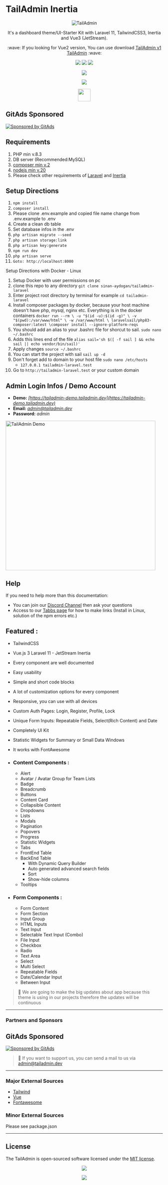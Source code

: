 TailAdmin Inertia
======

<p align="center">
  <img src="https://tailadmin.dev/img/tailadmin_v2.jpg" alt="TailAdmin"/>
</p>
<p align="center">
  It's a dashboard theme/UI-Starter Kit with Laravel 11, TailwindCSS3, Inertia and Vue3 (JetStream).
</p>

<p align="center">
  :wave: If you looking for Vue2 version, You can use download <a href="https://github.com/sinan-aydogan/tailadmin-laravel/releases/tag/v.1.0.0"> TailAdmin v1 TailAdmin</a> :wave:
</p>

<p align="center">
  <img src="https://img.shields.io/badge/Laravel-FF2D20?style=for-the-badge&logo=laravel&logoColor=white" />
  <img src="https://img.shields.io/badge/Tailwind_CSS-38B2AC?style=for-the-badge&logo=tailwind-css&logoColor=white" />
  <img src="https://img.shields.io/badge/Vue.js-35495E?style=for-the-badge&logo=vuedotjs&logoColor=4FC08D" />
</p>
<p align="center">

<a href="https://ko-fi.com/sinanaydogan" target="_blank">
    <img src="https://ko-fi.com/img/githubbutton_sm.svg">
</a>

</p>

<p align="center">
<a href="https://www.buymeacoffee.com/sinanaydogan">
    <img src="https://img.buymeacoffee.com/button-api/?text=Buy me a coffee&emoji=&slug=sinanaydogan&button_colour=FFDD00&font_colour=000000&font_family=Lato&outline_colour=000000&coffee_colour=ffffff">
</a>
</p>

<p align="center">
<a href="https://discord.gg/TnjA2GqYmw">
    <img src="public/img/demo/discord.svg" height="40">
</a>
</p>

## GitAds Sponsored
[![Sponsored by GitAds](https://gitads.dev/v1/ad-serve?source=sinan-aydogan/tailadmin-laravel@github)](https://gitads.dev/v1/ad-track?source=sinan-aydogan/tailadmin-laravel@github)


Requirements
------
1. PHP min v.8.3
2. DB server (Recommended:MySQL)
3. [composer min v.2](https://getcomposer.org/)
4. [nodejs min v.20](https://nodejs.org/)
5. Please check other requirements of  [Laravel](https://laravel.com/) and [Inertia](https://inertiajs.com/)


Setup Directions
------

1. ```npm install```
2. ```composer install```
3. Please clone .env.example and copied file name change from .env.example to .env
4. Create a clean db table
5. Set database infos in the .env
6. ```php artisan migrate --seed```
7. ```php artisan storage:link```
8. ```php artisan key:generate```
9. ```npm run dev```
10. ```php artisan serve```
11. ```Goto: http://localhost:8000```

Setup Directions with Docker - Linux

1. Setup Docker with user permissions on pc
2. clone this repo to any directory ```git clone sinan-aydogan/tailadmin-laravel```
3. Enter project root directory by terminal for example ```cd tailadmin-laravel```
4. Install composer packages by docker, because your host machine doesn't have php, mysql, nginx etc. Everything is in the docker containers
   ```docker run --rm \ -u "$(id -u):$(id -g)" \ -v "$(pwd):/var/www/html" \ -w /var/www/html \ laravelsail/php83-composer:latest \composer install --ignore-platform-reqs```
5. You should add an alias to your .bashrc file for shorcut to sail. ```sudo nano ~/.bashrc```
6. Adds this lines end of the file ```alias sail='sh $([ -f sail ] && echo sail || echo vendor/bin/sail)'```
7. Apply changes ```source ~/.bashrc```
8. You can start the project with sail ```sail up -d```
9. Don't forget add to domain to your host file ```sudo nano /etc/hosts```
    - ```127.0.0.1 tailadmin-laravel.test```
10. Go to ```http://tailadmin-laravel.test``` or your custom domain 

Admin Login Infos / Demo Account
------

- **Demo:** *[https://tailadmin-demo.tailadmin.dev](https://tailadmin-demo.tailadmin.dev)*
- **Email:** *admin@tailadmin.dev*
- **Password:** *admin*

<a href="https://www.youtube.com/playlist?list=PLbdS49WKsrOXTo_X_Ja6P3zll1yyhoIYN" target="_blank">
<img src="https://tailadmin.dev/img/tailadmin-youtube.jpg" alt="TailAdmin Demo" width='480'/>
</a>

## Help

If you need to help more than this documentation: 
 - You can join our [Discord Channel](https://discord.gg/TnjA2GqYmw) then ask your questions
 - Access to our [Tabbs page](https://tailadmin.tabbs.co/) for how to make links (Install in Linux, solution of the npm errors etc.)

## Featured :

- TailwindCSS
- Vue.js 3 Laravel 11 - JetStream Inertia
- Every component are well documented
- Easy usability
- Simple and short code blocks
- A lot of customization options for every component
- Responsive, you can use with all devices
- Custom Auth Pages: Login, Register, Profile, Lock
- Unique Form Inputs: Repeatable Fields, Select(Rich Content) and Date
- Completely UI Kit
- Statistic Widgets for Summary or Small Data Windows
- It works with FontAwesome
- ### Content Components :
    - Alert 
    - Avatar / Avatar Group for Team Lists 
    - Badge 
    - Breadcrumb 
    - Buttons 
    - Content Card
    - Collapsible Content
    - Dropdowns
    - Lists 
    - Modals 
    - Pagination
    - Popovers 
    - Progress 
    - Statistic Widgets
    - Tabs 
    - FrontEnd Table
    - BackEnd Table 
      - With Dynamic Query Builder
      - Auto generated advanced search fields
      - Sort 
      - Show-hide columns
    - Tooltips

- ### Form Components :
    - Form Content 
    - Form Section 
    - Input Group 
    - HTML Inputs 
    - Text Input
    - Selectable Text Input (Combo)
    - File Input
    - Checkbox
    - Radio
    - Text Area
    - Select
    - Multi Select
    - Repeatable Fields
    - Date/Calendar Input
    - Between Input

> :rocket:  We are going to make the big updates about app because this theme is using in our projects therefore the updates will be continuous

---

### Partners and Sponsors

## GitAds Sponsored
[![Sponsored by GitAds](https://gitads.dev/v1/ad-serve?source=sinan-aydogan/tailadmin-laravel@github)](https://gitads.dev/v1/ad-track?source=sinan-aydogan/tailadmin-laravel@github)

> :metal: If you want to support us, you can send a mail to us via [admin@tailadmin.dev](mailto:admin@tailadmin.dev)

---

### Major External Sources

- [Tailwind](https://tailwindcss.com/)
- [Vue](https://vuejs.org/)
- [Fontawesome](https://fontawesome.com/)

### Minor External Sources

Please see package.json

---
License
------
The TailAdmin is open-sourced software licensed under the [MIT license](https://opensource.org/licenses/MIT).

<p align="center">

<a href="https://ko-fi.com/sinanaydogan" target="_blank">
    <img src="https://ko-fi.com/img/githubbutton_sm.svg">
</a>

</p>

<p align="center">
<a href="https://www.buymeacoffee.com/sinanaydogan">
    <img src="https://img.buymeacoffee.com/button-api/?text=Buy me a coffee&emoji=&slug=sinanaydogan&button_colour=FFDD00&font_colour=000000&font_family=Lato&outline_colour=000000&coffee_colour=ffffff">
</a>
</p>

<!-- GitAds-Verify: XU4WES5HAT2HRC3LCB7K9L4CQZ4CIAN8 -->
